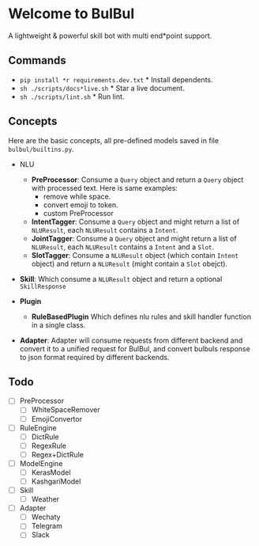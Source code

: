 # Welcome to BulBul

A lightweight & powerful skill bot with multi end*point support.

## Commands

* `pip install *r requirements.dev.txt` * Install dependents.
* `sh ./scripts/docs*live.sh` * Star a live document.
* `sh ./scripts/lint.sh` * Run lint.

## Concepts

Here are the basic concepts, all pre-defined models saved in file `bulbul/builtins.py`.

* NLU
  * **PreProcessor**: Consume a `Query` object and return a `Query` object with
    processed text. Here is same examples:
    * remove while space.
    * convert emoji to token.
    * custom PreProcessor
  * **IntentTagger**: Consume a `Query` object and might return a list of `NLUResult`,
    each `NLUResult` contains a `Intent`.
  * **JointTagger**: Consume a `Query` object and might return a list of `NLUResult`,
    each `NLUResult` contains a `Intent` and a `Slot`.
  * **SlotTagger**: Consume a `NLUResult` object (which contain `Intent` object)
    and return a `NLUResult` (might contain a `Slot` obejct).

* **Skill**: Which consume a `NLUResult` object and return a optional `SkillResponse`
* **Plugin**
  * **RuleBasedPlugin** Which defines nlu rules and skill handler function in a single class.
* **Adapter**: Adapter will consume requests from different backend and convert it to
    a unified request for BulBul, and convert bulbuls response to json format required by
    different backends.

## Todo

* [ ] PreProcessor
  * [ ] WhiteSpaceRemover
  * [ ] EmojiConvertor

* [ ] RuleEngine
  * [ ] DictRule
  * [ ] RegexRule
  * [ ] Regex+DictRule
* [ ] ModelEngine
  * [ ] KerasModel
  * [ ] KashgariModel
* [ ] Skill
  * [ ] Weather
* [ ] Adapter
  * [ ] Wechaty
  * [ ] Telegram
  * [ ] Slack
